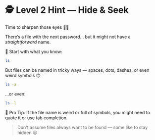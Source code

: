 # 🕵️ Level 2 Hint — Hide & Seek

Time to sharpen those eyes 🧠✨

There’s a file with the next password... but it might not have a *straightforward* name.

📂 Start with what you know:
```bash
ls
```
But files can be named in tricky ways — spaces, dots, dashes, or even weird symbols 🙃

```bash
ls -a
```
...or even:
```bash
ls -l
```
🔎 Pro Tip: If the file name is weird or full of symbols, you might need to quote it or use tab completion.

>Don't assume files always want to be found — some like to stay hidden 😌
